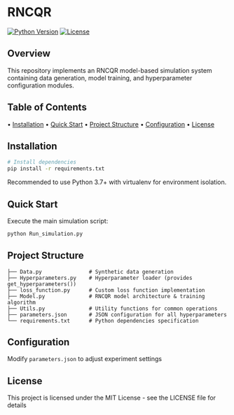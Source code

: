 

# RNCQR

[![Python Version](https://img.shields.io/badge/python-3.7%2B-blue)]()
[![License](https://img.shields.io/badge/license-MIT-green)]()

## Overview
This repository implements an RNCQR model-based simulation system containing data generation, model training, and hyperparameter configuration modules.

## Table of Contents
• [Installation](#installation)
• [Quick Start](#quick-start)
• [Project Structure](#project-structure) 
• [Configuration](#configuration)
• [License](#license)

## Installation

```bash
# Install dependencies
pip install -r requirements.txt
```

Recommended to use Python 3.7+ with virtualenv for environment isolation.

## Quick Start

Execute the main simulation script:
```bash
python Run_simulation.py
```

## Project Structure

```
├── Data.py               # Synthetic data generation
├── Hyperparameters.py    # Hyperparameter loader (provides get_hyperparameters())
├── loss_function.py      # Custom loss function implementation
├── Model.py              # RNCQR model architecture & training algorithm
├── Utils.py              # Utility functions for common operations
├── parameters.json       # JSON configuration for all hyperparameters
└── requirements.txt      # Python dependencies specification
```

## Configuration

Modify `parameters.json` to adjust experiment settings
## License
This project is licensed under the MIT License - see the LICENSE file for details



